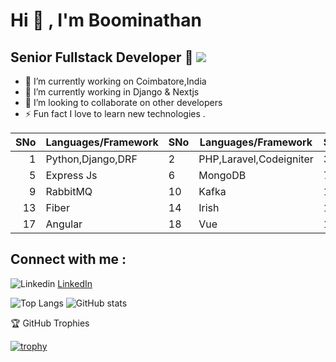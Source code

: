 # Hi 👋 , I'm Boominathan 
 
  ## Senior Fullstack Developer :rocket:   <img src="https://hits.seeyoufarm.com/api/count/incr/badge.svg?url=https%3A%2F%2Fgithub.com%2F{username}1212%2Fhit-counter">
 

- 🔭 I’m currently working on Coimbatore,India
- 🌱 I’m currently working in  Django & Nextjs
- 👯 I’m looking to collaborate on other developers
- ⚡️ Fun fact I love to learn new technologies .

| SNo| Languages/Framework     | SNo| Languages/Framework     | SNo| Languages/Framework     | SNo| Languages     |             
|-----:|---------------|------|---------------|------|---------------|------|---------------|
|     1|   Python,Django,DRF     |     2|   PHP,Laravel,Codeigniter    |     3|   GoLang,Gin,Gorm   |     4| Nest Js   |
|     5| Express Js    |     6| MongoDB       |     7| Next Js       |     8| MYSQL         |
|     9| RabbitMQ      |    10| Kafka         |    11| TypeORM       |    12| Prisma        |
|     13| Fiber      |    14| Irish         |    15| Node Js        |    16|   React      |
|     17| Angular      |    18| Vue         |    19| Postgres        |    20|    Flutter     |


## Connect with me : 
![Linkedin](https://i.stack.imgur.com/gVE0j.png) [LinkedIn](https://www.linkedin.com/in/eboominathan)

![Top Langs](https://github-readme-stats.vercel.app/api/top-langs/?username=eboominathan&layout=compact)     ![GitHub stats](https://github-readme-stats.vercel.app/api?username=eboominathan)

🏆 GitHub Trophies

[![trophy](https://github-profile-trophy.vercel.app/?username=eboominathan)](https://github.com/eboominathan/github-profile-trophy)
